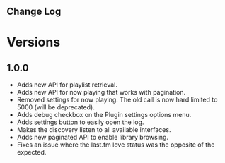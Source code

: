 Change Log
---------
# Versions

## 1.0.0
- Adds new API for playlist retrieval.
- Adds new API for now playing that works with pagination.
- Removed settings for now playing. The old call is now hard limited to 5000 (will be deprecated).
- Adds debug checkbox on the Plugin settings options menu.
- Adds settings button to easily open the log.
- Makes the discovery listen to all available interfaces.
- Adds new paginated API to enable library browsing.
- Fixes an issue where the last.fm love status was the opposite of the expected.
